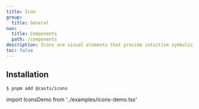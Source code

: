 ```yaml
---
title: Icon
group:
  title: General
nav:
  title: Components
  path: /components
description: Icons are visual elements that provide intuitive symbolic representation.
toc: false
---
```


## Installation

```bash
$ pnpm add @casts/icons
```

import IconsDemo from '../examples/icons-demo.tsx'

<IconsDemo />
